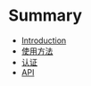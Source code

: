 # Summary

* [Introduction](README.md)
* [使用方法](doc/usage.md)
* [认证](doc/auth.md)
* [API](doc/api.md)

